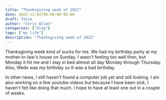 ```yaml
---
title: "Thanksgiving week of 2022"
date: 2022-12-01T00:00:00-05:00
draft: false
author: "Chris Allen"
categories: ["blog"]
tags: ["my life"]
description: "Thanksgiving week of 2022"
---
```


Thanksgiving week kind of sucks for me.  We had my birthday party at my mother-in-law's house on Sunday.  I wasn't feeling too well then, but Monday it hit me and I stay in bed almost all day Monday through Thursday.  Also, Weds was my birthday so It was a bad birthday.

In other news, I still haven't found a computer job yet and still looking.  I am also working on a few youtube videos but because I have been sick, I haven't felt like doing that much.  I hope to have at least one out in a couple of weeks.
